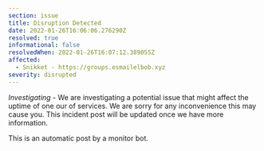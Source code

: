 ```yaml
---
section: issue
title: Disruption Detected
date: 2022-01-26T16:06:06.276290Z
resolved: true
informational: false
resolvedWhen: 2022-01-26T16:07:12.389055Z
affected:
  - Snikket - https://groups.esmailelbob.xyz
severity: disrupted
---
```

*Investigating* - We are investigating a potential issue that might affect the uptime of one our of services. We are sorry for any inconvenience this may cause you. This incident post will be updated once we have more information.

This is an automatic post by a monitor bot.
        